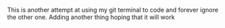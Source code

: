 This is another attempt at using my git terminal to code and forever ignore 
the other one. 
Adding another thing hoping that it will work
